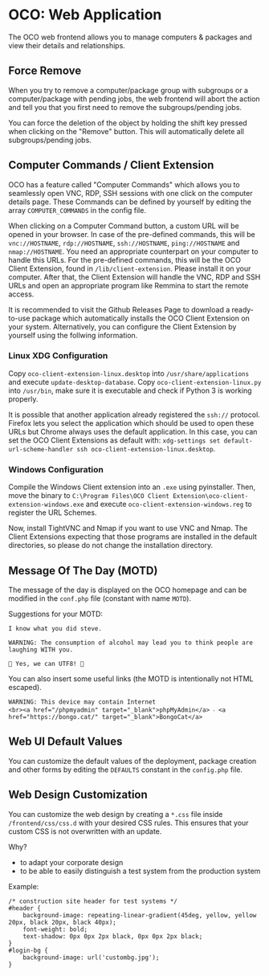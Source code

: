 # OCO: Web Application
The OCO web frontend allows you to manage computers & packages and view their details and relationships.

## Force Remove
When you try to remove a computer/package group with subgroups or a computer/package with pending jobs, the web frontend will abort the action and tell you that you first need to remove the subgroups/pending jobs.

You can force the deletion of the object by holding the shift key pressed when clicking on the "Remove" button. This will automatically delete all subgroups/pending jobs.

## Computer Commands / Client Extension
OCO has a feature called "Computer Commands" which allows you to seamlessly open VNC, RDP, SSH sessions with one click on the computer details page. These Commands can be defined by yourself by editing the array `COMPUTER_COMMANDS` in the config file.

When clicking on a Computer Command button, a custom URL will be opened in your browser. In case of the pre-defined commands, this will be `vnc://HOSTNAME`, `rdp://HOSTNAME`, `ssh://HOSTNAME`, `ping://HOSTNAME` and `nmap://HOSTNAME`. You need an appropriate counterpart on your computer to handle this URLs. For the pre-defined commands, this will be the OCO Client Extension, found in `/lib/client-extension`. Please install it on your computer. After that, the Client Extension will handle the VNC, RDP and SSH URLs and open an appropriate program like Remmina to start the remote access.

It is recommended to visit the Github Releases Page to download a ready-to-use package which automatically installs the OCO Client Extension on your system. Alternatively, you can configure the Client Extension by yourself using the follwing information.

### Linux XDG Configuration
Copy `oco-client-extension-linux.desktop` into `/usr/share/applications` and execute `update-desktop-database`. Copy `oco-client-extension-linux.py` into `/usr/bin`, make sure it is executable and check if Python 3 is working properly.

It is possible that another application already registered the `ssh://` protocol. Firefox lets you select the application which should be used to open these URLs but Chrome always uses the default application. In this case, you can set the OCO Client Extensions as default with: `xdg-settings set default-url-scheme-handler ssh oco-client-extension-linux.desktop`.

### Windows Configuration
Compile the Windows Client extension into an `.exe` using pyinstaller. Then, move the binary to `C:\Program Files\OCO Client Extension\oco-client-extension-windows.exe` and execute `oco-client-extension-windows.reg` to register the URL Schemes.

Now, install TightVNC and Nmap if you want to use VNC and Nmap. The Client Extensions expecting that those programs are installed in the default directories, so please do not change the installation directory.

## Message Of The Day (MOTD)
The message of the day is displayed on the OCO homepage and can be modified in the `conf.php` file (constant with name `MOTD`).

Suggestions for your MOTD:
```
I know what you did steve.
```
```
WARNING: The consumption of alcohol may lead you to think people are laughing WITH you.
```
```
🌴 Yes, we can UTF8! 🌈
```
You can also insert some useful links (the MOTD is intentionally not HTML escaped).
```
WARNING: This device may contain Internet
<br><a href="/phpmyadmin" target="_blank">phpMyAdmin</a> ‧ <a href="https://bongo.cat/" target="_blank">BongoCat</a>
```

## Web UI Default Values
You can customize the default values of the deployment, package creation and other forms by editing the `DEFAULTS` constant in the `config.php` file.

## Web Design Customization
You can customize the web design by creating a `*.css` file inside `/frontend/css/css.d` with your desired CSS rules. This ensures that your custom CSS is not overwritten with an update.

Why?
- to adapt your corporate design
- to be able to easily distinguish a test system from the production system

Example:
```
/* construction site header for test systems */
#header {
	background-image: repeating-linear-gradient(45deg, yellow, yellow 20px, black 20px, black 40px);
	font-weight: bold;
	text-shadow: 0px 0px 2px black, 0px 0px 2px black;
}
#login-bg {
	background-image: url('custombg.jpg');
}
```
